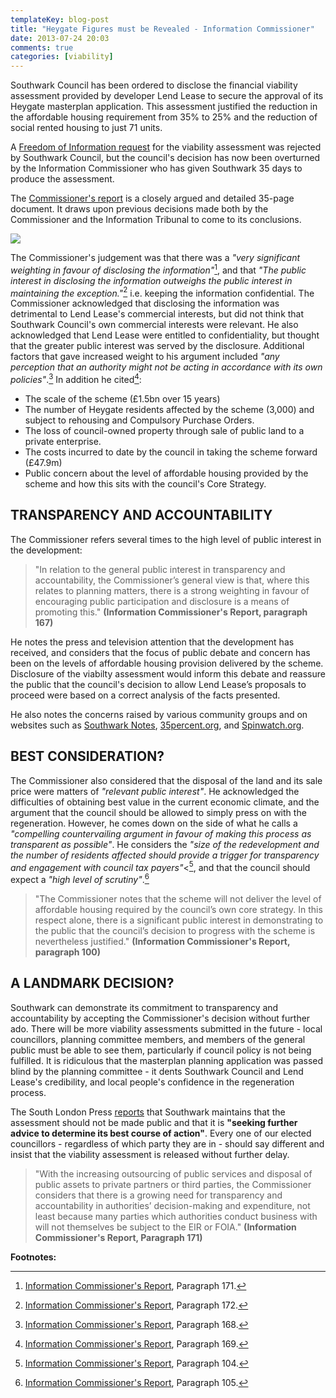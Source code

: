 ```yaml
---
templateKey: blog-post
title: "Heygate Figures must be Revealed - Information Commissioner"
date: 2013-07-24 20:03
comments: true
categories: [viability]
---
```

Southwark Council has been ordered to disclose the financial viability assessment provided by developer Lend Lease to secure the approval of its Heygate masterplan application. This assessment justified the reduction in the affordable housing requirement from 35% to 25% and the reduction of social rented housing to just 71 units.

A [Freedom of Information request](https://www.whatdotheyknow.com/request/viability_assessment_for_plannin#incoming-304798) for the viability assessment was rejected by Southwark Council, but the council's decision has now been overturned by the Information Commissioner who has given Southwark 35 days to produce the assessment. 

The [Commissioner's report](http://betterelephant.github.io/images/HeygateFOICommissionersReport.pdf) is a closely argued and detailed 35-page document. It draws upon previous decisions made both by the Commissioner and the Information Tribunal to come to its conclusions.

![](http://crappistmartin.github.io/images/HeygateFOICommissionersReport.png)

The Commissioner's judgement was that there was a _"very significant weighting in favour of disclosing the information"_[^1], and that _"The public interest in disclosing the information outweighs the public interest in maintaining the exception."_[^2] i.e. keeping the information confidential. The Commissioner acknowledged that disclosing the information was detrimental to Lend Lease's commercial interests, but did not think that Southwark Council's own commercial interests were relevant. He also acknowledged that Lend Lease were entitled to confidentiality, but thought that the greater public interest was served by the disclosure. Additional factors that gave increased weight to his argument included _"any perception that an authority might not be acting in accordance with its own policies"_.[^3] In addition he cited[^4]:

 * The scale of the scheme (£1.5bn over 15 years)
 * The number of Heygate residents affected by the scheme (3,000) and subject to rehousing and Compulsory Purchase Orders.
 * The loss of council-owned property through sale of public land to a private enterprise. 
 * The costs incurred to date by the council in taking the scheme forward (£47.9m)
  * Public concern about the level of affordable housing provided by the scheme and how this sits with the council's Core Strategy.

## TRANSPARENCY AND ACCOUNTABILITY
The Commissioner refers several times to the high level of public interest in the development:

>"In relation to the general public interest in transparency and accountability, the Commissioner’s general view is that, where this relates to planning matters, there is a strong weighting in favour of encouraging public participation and disclosure is a means of promoting this." __(Information Commissioner's Report, paragraph 167)__

He notes the press and television attention that the development has received, and considers that the focus of public debate and concern has been on the levels of affordable housing provision delivered by the scheme. Disclosure of the viabilty assessment would inform this debate and reassure the public that the council's decision to allow Lend Lease’s proposals to proceed were based on a correct analysis of the facts presented.

He also notes the concerns raised by various community groups and on websites such as [Southwark Notes](http://southwarknotes.wordpress.com), [35percent.org](http://35percent.org), and [Spinwatch.org](http://www.spinwatch.org/index.php/issues/more/item/5458-the-local-lobby-and-the-failure-of-democracy).

## BEST CONSIDERATION?
The Commissioner also considered that the disposal of the land and its sale price were matters of _"relevant public interest"_. He acknowledged the difficulties of obtaining best value in the current economic climate, and the argument that the council should be allowed to simply press on with the regeneration. However, he comes down on the side of what he calls a _"compelling countervailing argument in favour of making this process as transparent as possible"_. He considers the _"size of the redevelopment and the number of residents affected should provide a trigger for transparency and engagement with council tax payers"_<[^5], and that the council should expect a _"high level of scrutiny"_.[^6]

>"The Commissioner notes that the scheme will not deliver the level of affordable housing required by the council’s own core strategy. In this respect alone, there is a significant public interest in demonstrating to the public that the council’s decision to progress with the scheme is nevertheless justified." __(Information Commissioner's Report, paragraph 100)__
 
## A LANDMARK DECISION?
Southwark can demonstrate its commitment to transparency and accountability by accepting the Commissioner's decision without further ado. There will be more viability assessments submitted in the future - local councillors, planning committee members, and members of the general public must be able to see them, particularly if council policy is not being fulfilled. It is ridiculous that the masterplan planning application was passed blind by the planning committee - it dents Southwark Council and Lend Lease's credibility, and local people's confidence in the regeneration process.

The South London Press [reports](http://betterelephant.github.io/images/SouthLondonPress23July2013.pdf) that Southwark maintains that the assessment should not be made public and that it is __"seeking further advice to determine its best course of action"__. Every one of our elected councillors - regardless of which party they are in - should say different and insist that the viability assessment is released without further delay.  

>"With the increasing outsourcing of public services and disposal of public assets to private partners or third parties, the Commissioner considers that there is a growing need for transparency and accountability in authorities’ decision-making and expenditure, not least because many parties which authorities conduct business with will not themselves be subject to the EIR or FOIA." __(Information Commissioner's Report, Paragraph 171)__

__Footnotes:__

[^1]: <a href="http://betterelephant.github.io/images/HeygateFOICommissionersReport.pdf">Information Commissioner's Report</a>, Paragraph 171.

[^2]: <a href="http://betterelephant.github.io/images/HeygateFOICommissionersReport.pdf">Information Commissioner's Report</a>, Paragraph 172.

[^3]: <a href="http://betterelephant.github.io/images/HeygateFOICommissionersReport.pdf">Information Commissioner's Report</a>, Paragraph 168.

[^4]: <a href="http://betterelephant.github.io/images/HeygateFOICommissionersReport.pdf">Information Commissioner's Report</a>, Paragraph 169.

[^5]: <a href="http://betterelephant.github.io/images/HeygateFOICommissionersReport.pdf">Information Commissioner's Report</a>, Paragraph 104.

[^6]: <a href="http://betterelephant.github.io/images/HeygateFOICommissionersReport.pdf">Information Commissioner's Report</a>, Paragraph 105.
